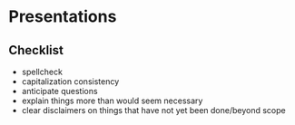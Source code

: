 # Presentations

## Checklist

- spellcheck
- capitalization consistency
- anticipate questions
- explain things more than would seem necessary
- clear disclaimers on things that have not yet been done/beyond scope


